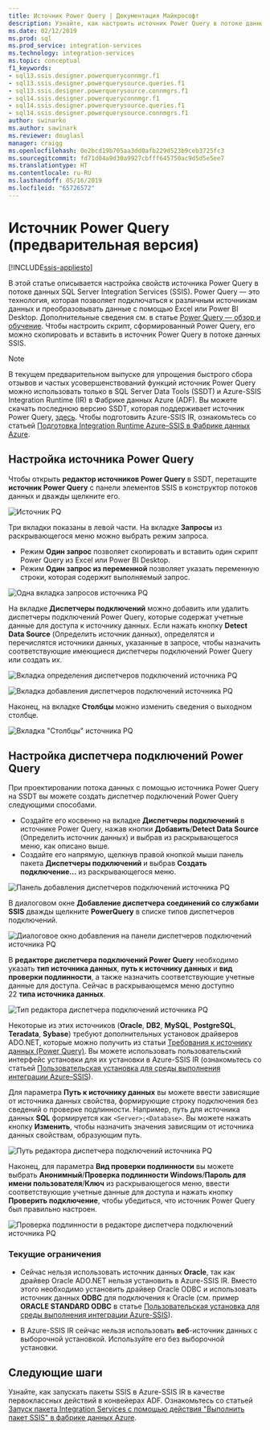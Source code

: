 ```yaml
---
title: Источник Power Query | Документация Майкрософт
description: Узнайте, как настроить источник Power Query в потоке данных SQL Server Integration Services
ms.date: 02/12/2019
ms.prod: sql
ms.prod_service: integration-services
ms.technology: integration-services
ms.topic: conceptual
f1_keywords:
- sql13.ssis.designer.powerqueryconnmgr.f1
- sql13.ssis.designer.powerquerysource.queries.f1
- sql13.ssis.designer.powerquerysource.connmgrs.f1
- sql14.ssis.designer.powerqueryconnmgr.f1
- sql14.ssis.designer.powerquerysource.queries.f1
- sql14.ssis.designer.powerquerysource.connmgrs.f1
author: swinarko
ms.author: sawinark
ms.reviewer: douglasl
manager: craigg
ms.openlocfilehash: 0e2bcd19b705aa3dd0afb229d523b9ceb3725fc3
ms.sourcegitcommit: fd71d04a9d30a9927cbfff645750ac9d5d5e5ee7
ms.translationtype: HT
ms.contentlocale: ru-RU
ms.lasthandoff: 05/16/2019
ms.locfileid: "65726572"
---
```

# <a name="power-query-source-preview"></a>Источник Power Query (предварительная версия)

[!INCLUDE[ssis-appliesto](../../includes/ssis-appliesto-ssvrpluslinux-asdb-asdw-xxx.md)]



В этой статье описывается настройка свойств источника Power Query в потоке данных SQL Server Integration Services (SSIS). Power Query — это технология, которая позволяет подключаться к различным источникам данных и преобразовывать данные с помощью Excel или Power BI Desktop. Дополнительные сведения см. в статье [Power Query — обзор и обучение](https://support.office.com/article/power-query-overview-and-learning-ed614c81-4b00-4291-bd3a-55d80767f81d). Чтобы настроить скрипт, сформированный Power Query, его можно скопировать и вставить в источник Power Query в потоке данных SSIS.
  
> [!NOTE]
> В текущем предварительном выпуске для упрощения быстрого сбора отзывов и частых усовершенствований функций источник Power Query можно использовать только в SQL Server Data Tools (SSDT) и Azure-SSIS Integration Runtime (IR) в Фабрике данных Azure (ADF). Вы можете скачать последнюю версию SSDT, которая поддерживает источник Power Query, [здесь](https://docs.microsoft.com/sql/ssdt/download-sql-server-data-tools-ssdt?view=sql-server-2017). Чтобы подготовить Azure-SSIS IR, ознакомьтесь со статьей [Подготовка Integration Runtime Azure–SSIS в Фабрике данных Azure](https://docs.microsoft.com/azure/data-factory/tutorial-deploy-ssis-packages-azure).

## <a name="configure-the-power-query-source"></a>Настройка источника Power Query

Чтобы открыть **редактор источников Power Query** в SSDT, перетащите **источник Power Query** c панели элементов SSIS в конструктор потоков данных и дважды щелкните его.  

![Источник PQ](media/power-query-source/pq-source.png)

Три вкладки показаны в левой части. На вкладке **Запросы** из раскрывающегося меню можно выбрать режим запроса.
-   Режим **Один запрос** позволяет скопировать и вставить один скрипт Power Query из Excel или Power BI Desktop.
-   Режим **Один запрос из переменной** позволяет указать переменную строки, которая содержит выполняемый запрос.

![Одна вкладка запросов источника PQ](media/power-query-source/pq-source-queries-tab-single.png)

На вкладке **Диспетчеры подключений** можно добавить или удалить диспетчеры подключений Power Query, которые содержат учетные данные для доступа к источнику данных. Если нажать кнопку **Detect Data Source** (Определить источник данных), определятся и перечислятся источники данных, указанные в запросе, чтобы назначить соответствующие имеющиеся диспетчеры подключений Power Query или создать их.

![Вкладка определения диспетчеров подключений источника PQ](media/power-query-source/pq-source-connection-managers-tab-detect.png)

![Вкладка добавления диспетчеров подключений источника PQ](media/power-query-source/pq-source-connection-managers-tab-add.png)

Наконец, на вкладке **Столбцы** можно изменить сведения о выходном столбце.

![Вкладка "Столбцы" источника PQ](media/power-query-source/pq-source-columns-tab.png)

## <a name="configure-the-power-query-connection-manager"></a>Настройка диспетчера подключений Power Query

При проектировании потока данных с помощью источника Power Query на SSDT вы можете создать диспетчер подключений Power Query следующими способами.
- Создайте его косвенно на вкладке **Диспетчеры подключений** в источнике Power Query, нажав кнопки **Добавить**/**Detect Data Source** (Определить источник данных) и выбрав **<New connection...>** из раскрывающегося меню, как описано выше.
- Создайте его напрямую, щелкнув правой кнопкой мыши панель пакета **Диспетчеры подключений** и выбрав **Создать подключение...** из раскрывающегося меню.

![Панель добавления диспетчеров подключений источника PQ](media/power-query-source/pq-source-connection-managers-panel-add.png)

В диалоговом окне **Добавление диспетчера соединений со службами SSIS** дважды щелкните **PowerQuery** в списке типов диспетчеров подключений.

![Диалоговое окно добавления на панели диспетчеров подключений источника PQ](media/power-query-source/pq-source-connection-managers-panel-add-dialog.png)

В **редакторе диспетчера подключений Power Query** необходимо указать **тип источника данных**, **путь к источнику данных** и **вид проверки подлинности**, а также назначить соответствующие учетные данные для доступа. Сейчас в раскрывающемся меню доступно 22 **типа источника данных**.

![Тип редактора диспетчера подключений источника PQ](media/power-query-source/pq-source-connection-manager-editor-kind.png)

Некоторые из этих источников (**Oracle**, **DB2**, **MySQL**, **PostgreSQL**, **Teradata**, **Sybase**) требуют дополнительных установок драйверов ADO.NET, которые можно получить из статьи [Требования к источнику данных (Power Query)](https://support.office.com/article/data-source-prerequisites-power-query-6062cf52-c764-45d0-a1c6-fbf8fc05b05a). Вы можете использовать пользовательский интерфейс установки для их установки в Azure-SSIS IR (ознакомьтесь со статьей [Пользовательская установка для среды выполнения интеграции Azure–SSIS](https://docs.microsoft.com/azure/data-factory/how-to-configure-azure-ssis-ir-custom-setup)).

Для параметра **Путь к источнику данных** вы можете ввести зависящие от источника данных свойства, формирующие строку подключения без сведений о проверке подлинности. Например, путь для источника данных **SQL** формируется как `<Server>;<Database>`. Вы можете нажать кнопку **Изменить**, чтобы назначить значения зависящим от источника данных свойствам, образующим путь.

![Путь редактора диспетчера подключений источника PQ](media/power-query-source/pq-source-connection-manager-editor-path.png)

Наконец, для параметра **Вид проверки подлинности** вы можете выбрать **Анонимный**/**Проверка подлинности Windows**/**Пароль для имени пользователя**/**Ключ** из раскрывающегося меню, ввести соответствующие учетные данные для доступа и нажать кнопку **Проверить подключение**, чтобы убедиться, что источник Power Query был правильно настроен.

![Проверка подлинности в редакторе диспетчера подключений источника PQ](media/power-query-source/pq-source-connection-manager-editor-authentication.png)

### <a name="current-limitations"></a>Текущие ограничения

-   Сейчас нельзя использовать источник данных **Oracle**, так как драйвер Oracle ADO.NET нельзя установить в Azure-SSIS IR. Вместо этого необходимо установить драйвер Oracle ODBC и использовать источник данных **ODBC** для подключения к Oracle (см. пример **ORACLE STANDARD ODBC** в статье [Пользовательская установка для среды выполнения интеграции Azure-SSIS](https://docs.microsoft.com/azure/data-factory/how-to-configure-azure-ssis-ir-custom-setup)).

-   В Azure-SSIS IR сейчас нельзя использовать **веб**-источник данных с выборочной установкой. Используйте его без выборочной установки.

## <a name="next-steps"></a>Следующие шаги
Узнайте, как запускать пакеты SSIS в Azure-SSIS IR в качестве первоклассных действий в конвейерах ADF. Ознакомьтесь со статьей [Запуск пакета Integration Services с помощью действия "Выполнить пакет SSIS" в фабрике данных Azure](https://docs.microsoft.com/azure/data-factory/how-to-invoke-ssis-package-ssis-activity).
